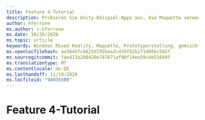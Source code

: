 ```yaml
---
title: Feature 4-Tutorial
description: Probieren Sie Unity-Beispiel-Apps aus, die Maquette verwenden.
author: hferrone
ms.author: v-hferrone
ms.date: 10/26/2020
ms.topic: article
keywords: Windows Mixed Reality, Maquette, Prototyperstellung, gemischte Realität, Virtual Reality, VR, Mr, Feedback, Feedback-Hub, Fehler
ms.openlocfilehash: aa384bfcb825d192bea2cd39f82b1f1d666c565f
ms.sourcegitcommit: fae413a2b0420e787671af90f14ee39cde51640f
ms.translationtype: MT
ms.contentlocale: de-DE
ms.lasthandoff: 11/19/2020
ms.locfileid: "94935500"
---
```

# <a name="feature-4-tutorial"></a>Feature 4-Tutorial

<!-- TODO(Harrison/Stefan): Need cool header image from tutorial -->

<!-- TODO(Stefan): Create tutorial content and screenshots -->
